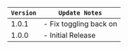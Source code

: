 | `Version` | `Update Notes`         |
|-----------|------------------------|
| 1.0.1     | - Fix toggling back on |
| 1.0.0     | - Initial Release      |